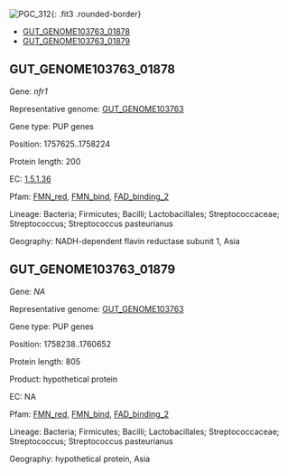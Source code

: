 ![PGC_312](../static/images/Clusters_figure/PGC_312.jpg){: .fit3 .rounded-border}

<ul id="myTab" class="nav nav-tabs">
  <li class="active">
        <a href="#tab1" data-toggle="tab">GUT_GENOME103763_01878</a>
  </li>
<li><a href="#tab2" data-toggle="tab">GUT_GENOME103763_01879</a></li>
</ul>

<div id="myTabContent" class="tab-content">
  <div class="tab-pane fade in active" id="tab1">

<h2 id="GUT_GENOME103763_01878">GUT_GENOME103763_01878</h2>
<p>Gene: <em>nfr1</em>
<p>Representative genome: <a href="https://www.ebi.ac.uk/metagenomics/genomes/MGYG-HGUT-00246">GUT_GENOME103763</a></p>
<p>Gene type: PUP genes</p>
<p>Position: 1757625..1758224</p>
<p>Protein length: 200</p>
<p>EC: <a href="https://www.brenda-enzymes.org/enzyme.php?ecno=1.5.1.36">1.5.1.36</a></p>
<p>Pfam: <a href="http://pfam.xfam.org/family/FMN_red">FMN_red</a>, <a href="http://pfam.xfam.org/family/FMN_bind">FMN_bind</a>, <a href="http://pfam.xfam.org/family/FAD_binding_2">FAD_binding_2</a></p>
<p>Lineage: Bacteria; Firmicutes; Bacilli; Lactobacillales; Streptococcaceae; Streptococcus; Streptococcus pasteurianus</p>
<p>Geography: NADH-dependent flavin reductase subunit 1, Asia</p>
  </div>

  <div class="tab-pane fade" id="tab2">

<h2 id="GUT_GENOME103763_01879">GUT_GENOME103763_01879</h2>
<p>Gene: <em>NA</em></p>
<p>Representative genome: <a href="https://www.ebi.ac.uk/metagenomics/genomes/MGYG-HGUT-00246">GUT_GENOME103763</a></p>
<p>Gene type: PUP genes</p>
<p>Position: 1758238..1760652</p>
<p>Protein length: 805</p>
<p>Product: hypothetical protein</p>
<p>EC: NA</p>
<p>Pfam: <a href="http://pfam.xfam.org/family/FMN_red">FMN_red</a>, <a href="http://pfam.xfam.org/family/FMN_bind">FMN_bind</a>, <a href="http://pfam.xfam.org/family/FAD_binding_2">FAD_binding_2</a></p>
<p>Lineage: Bacteria; Firmicutes; Bacilli; Lactobacillales; Streptococcaceae; Streptococcus; Streptococcus pasteurianus</p>
<p>Geography: hypothetical protein, Asia</p>

  </div>
</div>
